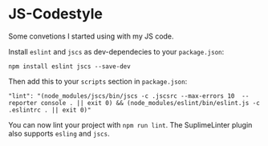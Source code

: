 # JS-Codestyle

Some convetions I started using with my JS code.

Install `eslint` and `jscs` as dev-dependecies to your `package.json`:

    npm install eslint jscs --save-dev

Then add this to your `scripts` section in `package.json`:

    "lint": "(node_modules/jscs/bin/jscs -c .jscsrc --max-errors 10  --reporter console . || exit 0) && (node_modules/eslint/bin/eslint.js -c .eslintrc . || exit 0)"

You can now lint your project with `npm run lint`. The SuplimeLinter plugin also supports `esling` and `jscs`.
